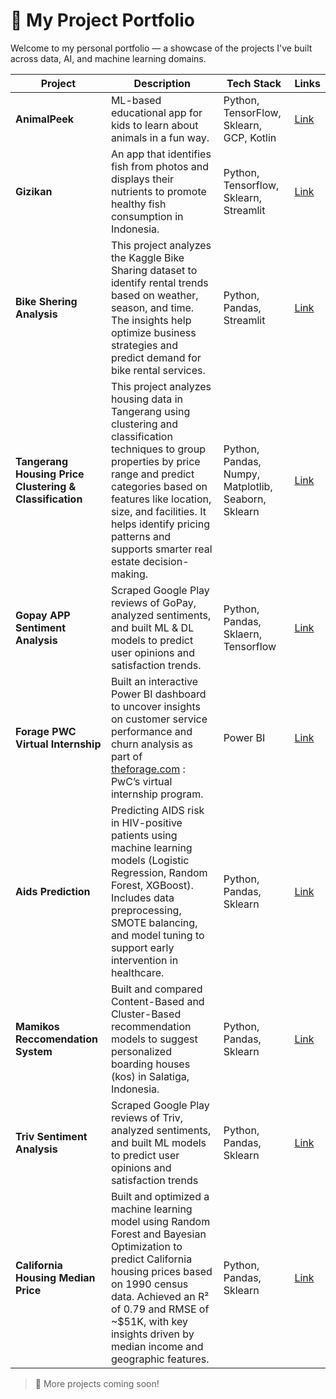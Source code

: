 # 📁 My Project Portfolio

Welcome to my personal portfolio — a showcase of the projects I've built across data, AI, and machine learning domains.

| Project | Description | Tech Stack | Links |
|--------|-------------|------------|-------|
| **AnimalPeek** | ML-based educational app for kids to learn about animals in a fun way. | Python, TensorFlow, Sklearn, GCP, Kotlin | [Link](https://github.com/ERU16/Capstone) |
|**Gizikan**|An app that identifies fish from photos and displays their nutrients to promote healthy fish consumption in Indonesia.|Python, Tensorflow, Sklearn, Streamlit|[Link](https://github.com/imanuelsteven/gizikan)|
|**Bike Shering Analysis**|This project analyzes the Kaggle Bike Sharing dataset to identify rental trends based on weather, season, and time. The insights help optimize business strategies and predict demand for bike rental services.|Python, Pandas, Streamlit|[Link](https://github.com/imanuelsteven/Bike_Shering_Analysis)|
|**Tangerang Housing Price Clustering & Classification**|This project analyzes housing data in Tangerang using clustering and classification techniques to group properties by price range and predict categories based on features like location, size, and facilities. It helps identify pricing patterns and supports smarter real estate decision-making.|Python, Pandas, Numpy, Matplotlib, Seaborn, Sklearn|[Link](https://github.com/imanuelsteven/Tangerang-House-Price-Clustering-Classification)|
|**Gopay APP Sentiment Analysis**|Scraped Google Play reviews of GoPay, analyzed sentiments, and built ML & DL models to predict user opinions and satisfaction trends.|Python, Pandas, Sklaern, Tensorflow|[Link](https://github.com/imanuelsteven/Sentiment-Analysis-Gopay-2025)|
|**Forage PWC Virtual Internship**|Built an interactive Power BI dashboard to uncover insights on customer service performance and churn analysis as part of [theforage.com](theforage.com) : PwC’s virtual internship program.|Power BI|[Link](https://github.com/imanuelsteven/Forage-PWC-Data-Analytics)|
|**Aids Prediction**|Predicting AIDS risk in HIV-positive patients using machine learning models (Logistic Regression, Random Forest, XGBoost). Includes data preprocessing, SMOTE balancing, and model tuning to support early intervention in healthcare.|Python, Pandas, Sklearn|[Link](https://github.com/imanuelsteven/Aids-Prediction-Using-Machine-Learning)|
|**Mamikos Reccomendation System**|Built and compared Content-Based and Cluster-Based recommendation models to suggest personalized boarding houses (kos) in Salatiga, Indonesia.|Python, Pandas, Sklearn|[Link](https://github.com/imanuelsteven/Mamikos-Recommendation-System)|
|**Triv Sentiment Analysis**|Scraped Google Play reviews of Triv, analyzed sentiments, and built ML models to predict user opinions and satisfaction trends|Python, Pandas, Sklearn|[Link](https://github.com/imanuelsteven/Triv-Sentiment-Analysis)|
|**California Housing Median Price** | Built and optimized a machine learning model using Random Forest and Bayesian Optimization to predict California housing prices based on 1990 census data. Achieved an R² of 0.79 and RMSE of ~$51K, with key insights driven by median income and geographic features.|Python, Pandas, Sklearn|[Link](https://github.com/imanuelsteven/California-Median-Housing-Price-Prediction)|




> 📌 More projects coming soon!
